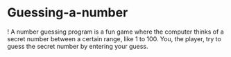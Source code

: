 # Guessing-a-number
! A number guessing program is a fun game where the computer thinks of a secret number between a certain range, like 1 to 100. You, the player, try to guess the secret number by entering your guess.
